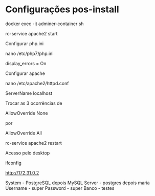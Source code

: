# Configurações pos-install

docker exec -it adminer-container sh

rc-service apache2 start

Configurar php.ini

nano /etc/php7/php.ini

display_errors = On

Configurar apache

nano /etc/apache2/httpd.conf

ServerName localhost

Trocar as 3 ocorrências de

AllowOverride None

por

AllowOverride All

rc-service apache2 restart

Acesso pelo desktop

ifconfig

http://172.31.0.2

System - PostgreSQL depois MySQL
Server - postgres depois maria
Username - super
Password - super
Banco - testes


